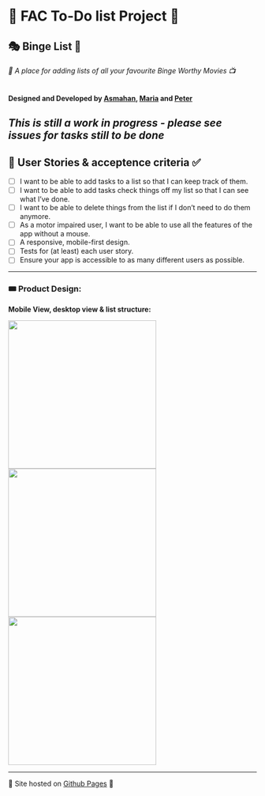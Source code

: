 # :cup_with_straw: FAC To-Do list Project :popcorn:

## :performing_arts: Binge List :movie_camera:

###### :vhs: A place for adding lists of all your favourite Binge Worthy Movies :tv:

#### Designed and Developed by [Asmahan](https://github.com/AsmahanM), [Maria](https://github.com/mariaalouisaa) and [Peter](https://github.com/PJSalter)


*This is still a work in progress - please see issues for tasks still to be done*
---

## 📃 User Stories & acceptence criteria ✅

- [ ] I want to be able to add tasks to a list so that I can keep track of them.
- [ ] I want to be able to add tasks check things off my list so that I can see what I’ve done.
- [ ] I want to be able to delete things from the list if I don’t need to do them anymore.
- [ ] As a motor impaired user, I want to be able to use all the features of the app without a mouse.
- [ ] A responsive, mobile-first design.
- [ ] Tests for (at least) each user story.
- [ ] Ensure your app is accessible to as many different users as possible.

---

### :tickets: Product Design:
**Mobile View, desktop view & list structure:**

<img src="https://user-images.githubusercontent.com/82019270/156847362-11a3dd98-8185-4a43-bf58-2b18e29ca056.png" height="300">    <img src="https://user-images.githubusercontent.com/82019270/156847638-60426cdf-e0f1-4c90-8e03-45f413a7d118.png" height="300">    <img src="https://user-images.githubusercontent.com/82019270/156847341-e50d0985-9000-429e-a48b-fb0e3a8a8869.png" height="300">

---

🌟 Site hosted on [Github Pages](asmahanm.github.io/fac-to-do-project/) 🌟
